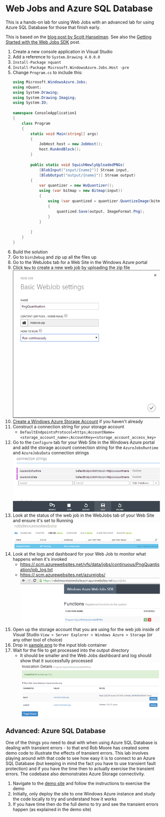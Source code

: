 Web Jobs and Azure SQL Database
===============================

This is a hands-on lab for using Web Jobs with an advanced lab for using Azure SQL Database for those that finish early.

This is based on the [blog post by Scott Hanselman](http://www.hanselman.com/blog/IntroducingWindowsAzureWebJobs.aspx). See also the [Getting Started with the Web Jobs SDK](http://www.asp.net/aspnet/overview/developing-apps-with-windows-azure/getting-started-with-windows-azure-webjobs) post.

1. Create a new console application in Visual Studio
2. Add a reference to `System.Drawing 4.0.0.0`
3. `Install-Package nquant`
4. `Install-Package Microsoft.WindowsAzure.Jobs.Host -pre`
5. Change `Program.cs` to include this:
    ```c#
    using Microsoft.WindowsAzure.Jobs;
    using nQuant;
    using System.Drawing;
    using System.Drawing.Imaging;
    using System.IO;

    namespace ConsoleApplication1
    {
        class Program
        {
            static void Main(string[] args)
            {
                JobHost host = new JobHost();
                host.RunAndBlock();
            }

            public static void SquishNewlyUploadedPNGs(
                [BlobInput("input/{name}")] Stream input,
                [BlobOutput("output/{name}")] Stream output)
            {
                var quantizer = new WuQuantizer();
                using (var bitmap = new Bitmap(input))
                {
                    using (var quantized = quantizer.QuantizeImage(bitmap))
                    {
                        quantized.Save(output, ImageFormat.Png);
                    }
                }

            }
        }
    }
    ```
6. Build the solution
7. Go to `bin\Debug` and zip up all the files up
8. Go to the WebJobs tab for a Web Site in the Windows Azure portal
9. Click `New` to create a new web job by uploading the zip file
    ![Web Job configuration](webjob_settings.png)
10. [Create a Windows Azure Storage Account](http://www.windowsazure.com/en-us/documentation/articles/storage-create-storage-account/) if you haven't already
11. Construct a connection string for your storage account
    * `DefaultEndpointsProtocol=https;AccountName=<storage_account_name>;AccountKey=<storage_account_access_key>`
12. Go to the `Configure` tab for your Web Site in the Windows Azure portal and add the storage account connection string for the `AzureJobsRuntime` and `AzureJobsData` connection strings
    ![Connection string configuration](config_settings.png)
13. Look at the status of the web job in the WebJobs tab of your Web Site and ensure it's set to Running
    ![Web Job status](webjob_status.png)
14. Look at the logs and dashboard for your Web Job to monitor what happens when it's invoked
    * [https://<site>.scm.azurewebsites.net/vfs/data/jobs/continuous/PngQuantisation/job_log.txt](https://<site>.scm.azurewebsites.net/vfs/data/jobs/continuous/PngQuantisation/job_log.txt)
    * [https://<site>.scm.azurewebsites.net/azurejobs/](https://<site>.scm.azurewebsites.net/azurejobs/)
    ![Web Job dashboard](webjob_dashboard.png)
15. Open up the storage account that you are using for the web job inside of Visual Studio `View > Server Explorer > Windows Azure > Storage` (or any other tool of choice)
16. Drop in [sample.png](https://github.com/MRCollective/WindowsAzureBootcampPerth2014/raw/master/6_WebJobsAndSQLDatabase/sample.png) to the input blob container
17. Wait for the file to get processed into the output directory
    * It should be smaller and the Web Jobs dashboard and log should show that it successfully processed
    ![Web Job success](success.png)

Advanced: Azure SQL Database
----------------------------

One of the things you need to deal with when using Azure SQL Database is dealing with transient errors - to that end Rob Moore has created some demo code to illustrate the effects of transient errors. This lab involves playing around with that code to see how easy it is to connect to an Azure SQL Database (but keeping in mind the fact you have to use transient fault protection) and if you have the time then to actually exercise the transient errors. The codebase also demonstrates Azure Storage connectivity.

1. Navigate to the [demo site](https://github.com/robdmoore/SQLAzureTransientDemo) and follow the instructions to exercise the demo
2. Initially, only deploy the site to one Windows Azure instance and study the code locally to try and understand how it works
3. If you have time then do the full demo to try and see the transient errors happen (as explained in the demo site)
